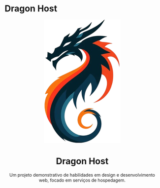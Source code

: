 # Dragon Host
<p align="center">
  <img src="imgs/logo.png" alt="Dragon Host Logo">
</p>
<h1 align="center">Dragon Host</h1>
<p align="center">
  Um projeto demonstrativo de habilidades em design e desenvolvimento web, focado em serviços de hospedagem.
</p>
